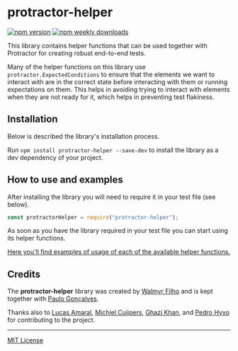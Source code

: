 # protractor-helper

[![npm version](https://badge.fury.io/js/protractor-helper.svg)](https://www.npmjs.com/package/protractor-helper) [![npm weekly downloads](https://img.shields.io/npm/dw/protractor-helper.svg)](https://www.npmjs.com/package/protractor-helper) 

This library contains helper functions that can be used together with Protractor for creating robust end-to-end tests.

Many of the helper functions on this library use `protractor.ExpectedConditions` to ensure that the elements we want to interact with are in the correct state before interacting with them or running expectations on them. This helps in avoiding trying to interact with elements when they are not ready for it, which helps in preventing test flakiness.

## Installation

Below is described the library's installation process.

Run `npm install protractor-helper --save-dev` to install the library as a dev dependency of your project.

## How to use and examples

After installing the library you will need to require it in your test file (see below).

```js
const protractorHelper = require("protractor-helper");
```

As soon as you have the library required in your test file you can start using its helper functions.

[Here you'll find examples of usage of each of the available helper functions.](https://www.npmjs.com/package/protractor-helper#available-helpers)
## Credits

The **protractor-helper** library was created by [Walmyr Filho](https://walmyr.dev) and is kept together with [Paulo Gonçalves](https://www.linkedin.com/in/paulo-goncalves/).

Thanks also to [Lucas Amaral](https://www.linkedin.com/in/lopesdoamaral/), [Michiel Cuijpers](https://github.com/MichielCuijpers), [Ghazi Khan](https://codewithghazi.com/), and [Pedro Hyvo](https://www.linkedin.com/in/pedrohyvo/) for contributing to the project.

---

[MIT License](/LICENSE)
